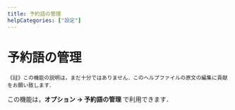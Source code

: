 ```yaml
---
title: 予約語の管理
helpCategories: ["設定"]
---
```


# 予約語の管理

```
《註》この機能の説明は，まだ十分ではありません．このヘルプファイルの原文の編集に貢献をお願い致します．
```

この機能は，**オプション → 予約語の管理** で利用できます．
